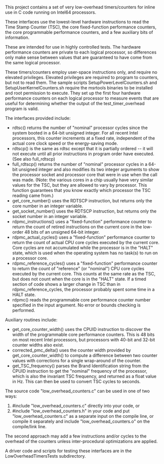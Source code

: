 This project contains a set of very low-overhead timers/counters for 
inline use in C code running on Intel64 processors.

These interfaces use the lowest-level hardware instructions to read
the Time Stamp Counter (TSC), the core fixed-function performance counters,
the core programmable performance counters, and a few auxiliary bits
of information.

These are intended for use in highly controlled tests.  The hardware
performance counters are private to each logical processor, so differences
only make sense between values that are guaranteed to have come from the
same logical processor.

These timers/counters employ user-space instructions only, and require
no elevated privileges.   Elevated privileges are required to program
to counters, but not to read them.  The sample scripts SetupPowerLevelCounters.sh
and SetupUserKernelCounters.sh require the msrtools binaries to be installed
and root permission to execute.  They set up the first four hardware performance
counters on each logical processor to measure events that are useful for
determining whether the output of the test_timer_overhead program is 
valid.

The interfaces provided include:

* rdtsc() returns the number of "nominal" processor cycles since the system booted in a 64-bit unsigned integer.
For all recent Intel processors, this counter increments at a fixed rate, independent of the actual
core clock speed or the energy-saving mode.
* rdtscp() is the same as rdtsc except that it is partially ordered -- it will not execute until all prior
instructions in program order have executed.  (See also full_rdtscp)
* full_rdtscp() returns the number of "nominal" processor cycles in a 64-bit unsigned integer and also 
modifies its two integer arguments to show the processor socket and processor core that were in use
when the call was made.  (Note: the various cores in a chip usually have very similar values for 
the TSC, but they are allowed to vary by processor.  This function guarantees that you know exactly
which processor the TSC reading came from.)
* get_core_number() uses the RDTSCP instruction, but returns only the core number in an integer variable.
* get_socket_number() uses the RDTSCP instruction, but returns only the socket number in an integer variable.
* rdpmc_instructions() uses a "fixed-function" performance counter to return the count of retired instructions on
the current core in the low-order 48 bits of an unsigned 64-bit integer.
* rdpmc_actual_cycles() uses a "fixed-function" performance counter to return the count of actual CPU core cycles
executed by the current core.  Core cycles are not accumulated while the processor is in the "HALT" state,
which is used when the operating system has no task(s) to run on a processor core.
* rdpmc_reference_cycles() uses a "fixed-function" performance counter to return the count of "reference" (or "nominal")
CPU core cycles executed by the current core.  This counts at the same rate as the TSC, but does not count
when the core is in the "HALT" state.  If a timed section of code shows a larger change in TSC than in
rdpmc_reference_cycles, the processor probably spent some time in a HALT state.
* rdpmc() reads the programmable core performance counter number specified in the input argument.
  No error or bounds checking is performed.

Auxiliary routines include:
* get_core_counter_width() uses the CPUID instruction to discover the width of the programmable core 
performance counters.  This is 48 bits on most recent Intel processors, but processors with 40-bit and
32-bit counter widths also exist.
* corrected_pmc_delta() uses the counter width provided by get_core_counter_width() to compute a difference
between two counter values with corrections for a single wrap-around of the counter.
* get_TSC_frequency() parses the Brand Identification string from the CPUID instruction to get the "nominal"
frequency of the processor, which is also the invariant TSC frequency, and returned as a float value in Hz.
This can then be used to convert TSC cycles to seconds.


The source code "low_overhead_counters.c" can be used in one of two ways:
1. #include "low_overhead_counters.c" directly into your code, or
2. #include "low_overhead_counters.h" in your code and put
"low_overhead_counters.c" as a separate input on the compile
line, or compile it separately and include "low_overhead_counters.o"
on the compile/link line.

The second approach may add a few instructions and/or cycles to the 
overhead of the counters unless inter-procedural optimizations are applied.


A driver code and scripts for testing these interfaces are in the LowOverheadTimersTests subdirectory.
